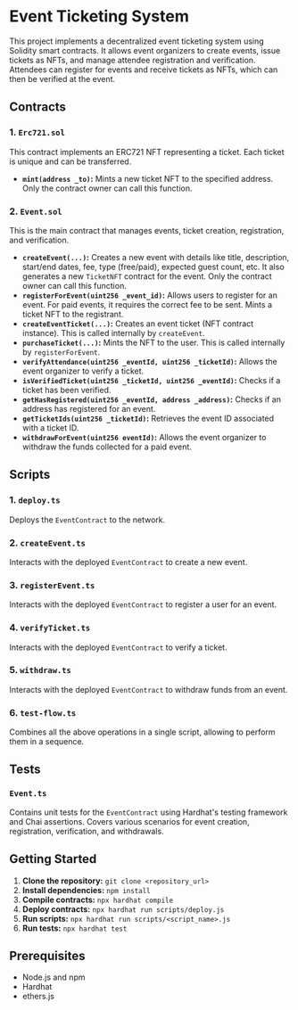 # Event Ticketing System

This project implements a decentralized event ticketing system using Solidity smart contracts. It allows event organizers to create events, issue tickets as NFTs, and manage attendee registration and verification. Attendees can register for events and receive tickets as NFTs, which can then be verified at the event.

## Contracts

### 1. `Erc721.sol`

This contract implements an ERC721 NFT representing a ticket. Each ticket is unique and can be transferred.

*   **`mint(address _to)`:** Mints a new ticket NFT to the specified address. Only the contract owner can call this function.

### 2. `Event.sol`

This is the main contract that manages events, ticket creation, registration, and verification.

*   **`createEvent(...)`:** Creates a new event with details like title, description, start/end dates, fee, type (free/paid), expected guest count, etc.  It also generates a new `TicketNFT` contract for the event. Only the contract owner can call this function.
*   **`registerForEvent(uint256 _event_id)`:** Allows users to register for an event.  For paid events, it requires the correct fee to be sent.  Mints a ticket NFT to the registrant.
*   **`createEventTicket(...)`:** Creates an event ticket (NFT contract instance). This is called internally by `createEvent`.
*   **`purchaseTicket(...)`:** Mints the NFT to the user. This is called internally by `registerForEvent`.
*   **`verifyAttendance(uint256 _eventId, uint256 _ticketId)`:** Allows the event organizer to verify a ticket.
*   **`isVerifiedTicket(uint256 _ticketId, uint256 _eventId)`:** Checks if a ticket has been verified.
*   **`getHasRegistered(uint256 _eventId, address _address)`:** Checks if an address has registered for an event.
*   **`getTicketIds(uint256 _ticketId)`:** Retrieves the event ID associated with a ticket ID.
*   **`withdrawForEvent(uint256 eventId)`:** Allows the event organizer to withdraw the funds collected for a paid event.

## Scripts

### 1. `deploy.ts`

Deploys the `EventContract` to the network.

### 2. `createEvent.ts`

Interacts with the deployed `EventContract` to create a new event.

### 3. `registerEvent.ts`

Interacts with the deployed `EventContract` to register a user for an event.

### 4. `verifyTicket.ts`

Interacts with the deployed `EventContract` to verify a ticket.

### 5. `withdraw.ts`

Interacts with the deployed `EventContract` to withdraw funds from an event.

### 6. `test-flow.ts`

Combines all the above operations in a single script, allowing to perform them in a sequence.

## Tests

### `Event.ts`

Contains unit tests for the `EventContract` using Hardhat's testing framework and Chai assertions.  Covers various scenarios for event creation, registration, verification, and withdrawals.

## Getting Started

1.  **Clone the repository:** `git clone <repository_url>`
2.  **Install dependencies:** `npm install`
3.  **Compile contracts:** `npx hardhat compile`
4.  **Deploy contracts:** `npx hardhat run scripts/deploy.js`
5.  **Run scripts:** `npx hardhat run scripts/<script_name>.js`
6.  **Run tests:** `npx hardhat test`

## Prerequisites

*   Node.js and npm
*   Hardhat
*   ethers.js
